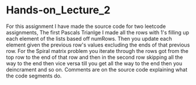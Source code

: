 # Hands-on_Lecture_2

For this assignment I have made the source code for two leetcode assignments, The first Pascals Trianlge I made all the rows with 1's filling up each element of the lists based off numRows. Then you update each element given the previous row's values excluding the ends of that previous row. For the Spiral matrix problem you iterate through the rows got from the top row to the end of that row and then in the second row skipping all the way to the end then vice versa till you get all the way to the end then you deincrament and so on. Comments are on the source code explaining what the code segments do.
